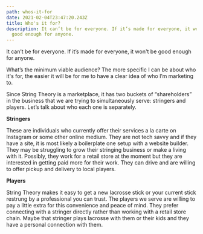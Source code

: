 ```yaml
---
path: whos-it-for
date: 2021-02-04T23:47:20.243Z
title: Who's it for?
description: It can’t be for everyone. If it’s made for everyone, it won't be
  good enough for anyone.
---
```

It can’t be for everyone. If it’s made for everyone, it won't be good enough for anyone.

What’s the minimum viable audience? The more specific I can be about who it's for, the easier it will be for me to have a clear idea of who I’m marketing to.

Since String Theory is a marketplace, it has two buckets of “shareholders” in the business that we are trying to simultaneously serve: stringers and players. Let’s talk about who each one is separately.

**Stringers**

These are individuals who currently offer their services a la carte on Instagram or some other online medium. They are not tech savvy and if they have a site, it is most likely a boilerplate one setup with a website builder. They may be struggling to grow their stringing business or make a living with it. Possibly, they work for a retail store at the moment but they are interested in getting paid more for their work. They can drive and are willing to offer pickup and delivery to local players.

**Players**

String Theory makes it easy to get a new lacrosse stick or your current stick restrung by a professional you can trust. The players we serve are willing to pay a little extra for this convenience and peace of mind. They prefer connecting with a stringer directly rather than working with a retail store chain. Maybe that stringer plays lacrosse with them or their kids and they have a personal connection with them.